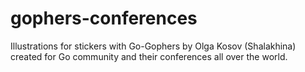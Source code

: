 # gophers-conferences

Illustrations for stickers with Go-Gophers by Olga Kosov (Shalakhina)
created for Go community and their conferences all over the world.
